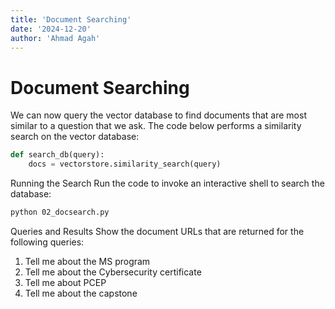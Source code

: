 ```yaml
---
title: 'Document Searching'
date: '2024-12-20'
author: 'Ahmad Agah'
---
```


# Document Searching

We can now query the vector database to find documents that are most similar to a question that we ask. The code below performs a similarity search on the vector database:

```python
def search_db(query):
    docs = vectorstore.similarity_search(query)
```

Running the Search
Run the code to invoke an interactive shell to search the database:

```bash
python 02_docsearch.py
```

Queries and Results
Show the document URLs that are returned for the following queries:

1. Tell me about the MS program
2. Tell me about the Cybersecurity certificate
3. Tell me about PCEP
4. Tell me about the capstone

